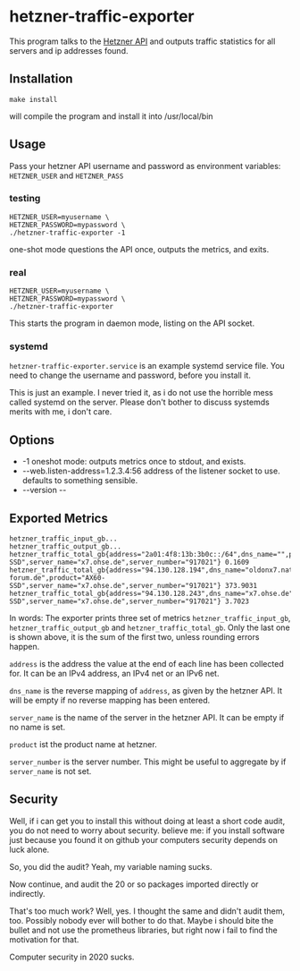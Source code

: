 # hetzner-traffic-exporter

This program talks to the [Hetzner API](https://robot.your-server.de/doc/webservice/de.html#storage-box) 
and outputs traffic statistics for all servers and ip addresses found.

## Installation
```
make install
```
will compile the program and install it into /usr/local/bin

## Usage

Pass your hetzner API username and password as environment variables: `HETZNER_USER` and `HETZNER_PASS`

### testing
```
HETZNER_USER=myusername \
HETZNER_PASSWORD=mypassword \
./hetzner-traffic-exporter -1
```
one-shot mode questions the API once, outputs the metrics, and exits.

### real
```
HETZNER_USER=myusername \
HETZNER_PASSWORD=mypassword \
./hetzner-traffic-exporter
```
This starts the program in daemon mode, listing on the API socket.

### systemd
`hetzner-traffic-exporter.service` is an example systemd service file. You need to change the username and password, before you install it.

This is just an example. I never tried it, as i do not use the horrible mess called systemd on the server. Please don't bother to discuss systemds merits with me, i don't care.


## Options

* -1 
  oneshot mode: outputs metrics once to stdout, and exists.
* --web.listen-address=1.2.3.4:56
  address of the listener socket to use. defaults to something sensible.
* --version -- 



## Exported Metrics 
```
hetzner_traffic_input_gb...
hetzner_traffic_output_gb...
hetzner_traffic_total_gb{address="2a01:4f8:13b:3b0c::/64",dns_name="",product="AX60-SSD",server_name="x7.ohse.de",server_number="917021"} 0.1609
hetzner_traffic_total_gb{address="94.130.128.194",dns_name="oldonx7.naturfotografen-forum.de",product="AX60-SSD",server_name="x7.ohse.de",server_number="917021"} 373.9031
hetzner_traffic_total_gb{address="94.130.128.243",dns_name="x7.ohse.de",product="AX60-SSD",server_name="x7.ohse.de",server_number="917021"} 3.7023
```

In words: The exporter prints three set of metrics `hetzner_traffic_input_gb`, `hetzner_traffic_output_gb` and `hetzner_traffic_total_gb`. Only the last one is shown above, it is the sum of the first two, unless rounding errors happen.

`address` is the address the value at the end of each line has been collected for. It can be an IPv4 address, an IPv4 net or an IPv6 net.

`dns_name` is the reverse mapping of `address`, as given by the hetzner API. It will be empty if no reverse mapping has been entered.

`server_name` is the name of the server in the hetzner API. It can be empty if no name is set.

`product` ist the product name at hetzner.

`server_number` is the server number. This might be useful to aggregate by if `server_name` is not set.

## Security
Well, if i can get you to install this without doing at least a short code audit, you do not need to worry about security. believe me: if you install software just because you found it on github your computers security depends on luck alone.

So, you did the audit? Yeah, my variable naming sucks.

Now continue, and audit the 20 or so packages imported directly or indirectly.

That's too much work? Well, yes. I thought the same and didn't audit them, too. Possibly nobody ever will bother to do that. Maybe i should bite the bullet and not use the prometheus libraries, but right now i fail to find the motivation for that.

Computer security in 2020 sucks.

